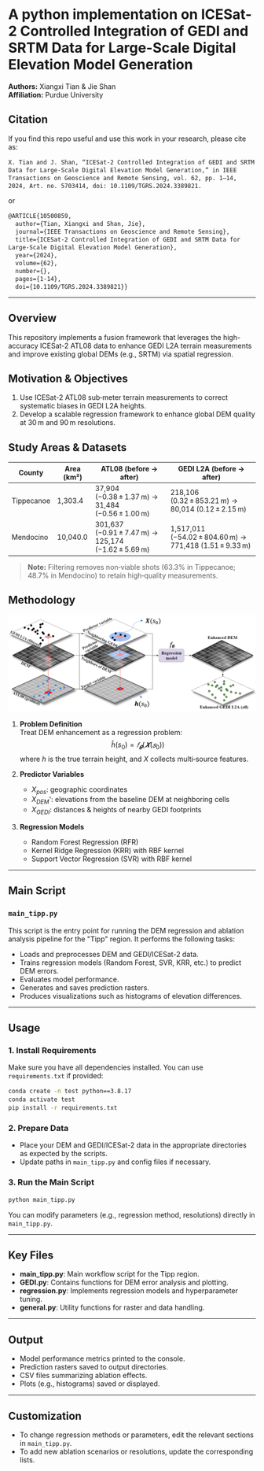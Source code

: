 
# A python implementation on ICESat-2 Controlled Integration of GEDI and SRTM Data for Large-Scale Digital Elevation Model Generation

**Authors:** Xiangxi Tian & Jie Shan  
**Affiliation:** Purdue University

## Citation

If you find this repo useful and use this work in your research, please cite as:
```
X. Tian and J. Shan, “ICESat-2 Controlled Integration of GEDI and SRTM Data for Large-Scale Digital Elevation Model Generation,” in IEEE Transactions on Geoscience and Remote Sensing, vol. 62, pp. 1–14, 2024, Art. no. 5703414, doi: 10.1109/TGRS.2024.3389821.
```
or
```
@ARTICLE{10500859,
  author={Tian, Xiangxi and Shan, Jie},
  journal={IEEE Transactions on Geoscience and Remote Sensing}, 
  title={ICESat-2 Controlled Integration of GEDI and SRTM Data for Large-Scale Digital Elevation Model Generation}, 
  year={2024},
  volume={62},
  number={},
  pages={1-14},
  doi={10.1109/TGRS.2024.3389821}}

```

---

## Overview
This repository implements a fusion framework that leverages the high-accuracy ICESat-2 ATL08 data to enhance GEDI L2A terrain measurements and improve existing global DEMs (e.g., SRTM) via spatial regression.

## Motivation & Objectives
1. Use ICESat-2 ATL08 sub‑meter terrain measurements to correct systematic biases in GEDI L2A heights.  
2. Develop a scalable regression framework to enhance global DEM quality at 30 m and 90 m resolutions.

## Study Areas & Datasets
| County      | Area (km²) | ATL08 (before → after)                        | GEDI L2A (before → after)                     |
|-------------|------------|-----------------------------------------------|-----------------------------------------------|
| Tippecanoe  | 1,303.4    | 37,904 (−0.38 ± 1.37 m) → 31,484 (−0.56 ± 1.00 m) | 218,106 (0.32 ± 853.21 m) → 80,014 (0.12 ± 2.15 m) |
| Mendocino   | 10,040.0   | 301,637 (−0.91 ± 7.47 m) → 125,174 (−1.62 ± 5.69 m) | 1,517,011 (−54.02 ± 804.60 m) → 771,418 (1.51 ± 9.33 m) |

> **Note:** Filtering removes non‑viable shots (63.3% in Tippecanoe; 48.7% in Mendocino) to retain high‑quality measurements.

## Methodology

<img src="src/workflow.png" alt="Workflow diagram" width="600"/>

1. **Problem Definition**  
   Treat DEM enhancement as a regression problem:
   $$
   \hat h(s_0) = 𝑓_𝜽 (𝑿(𝑠_0 ))
   $$
   where $h$ is the true terrain height, and $X$ collects multi‑source features.

2. **Predictor Variables**  
   - $X_{pos}$: geographic coordinates  
   - $X_{DEM}$': elevations from the baseline DEM at neighboring cells  
   - $X_{GEDI}$: distances & heights of nearby GEDI footprints  

3. **Regression Models**  
   - Random Forest Regression (RFR)  
   - Kernel Ridge Regression (KRR) with RBF kernel  
   - Support Vector Regression (SVR) with RBF kernel  

---

## Main Script

### `main_tipp.py`

This script is the entry point for running the DEM regression and ablation analysis pipeline for the "Tipp" region. It performs the following tasks:

- Loads and preprocesses DEM and GEDI/ICESat-2 data.
- Trains regression models (Random Forest, SVR, KRR, etc.) to predict DEM errors.
- Evaluates model performance.
- Generates and saves prediction rasters.
- Produces visualizations such as histograms of elevation differences.

---

## Usage

### 1. Install Requirements

Make sure you have all dependencies installed. You can use `requirements.txt` if provided:

```bash
conda create -n test python==3.8.17
conda activate test
pip install -r requirements.txt
```

### 2. Prepare Data

- Place your DEM and GEDI/ICESat-2 data in the appropriate directories as expected by the scripts.
- Update paths in `main_tipp.py` and config files if necessary.

### 3. Run the Main Script

```bash
python main_tipp.py
```

You can modify parameters (e.g., regression method, resolutions) directly in `main_tipp.py`.

---

## Key Files

- **main_tipp.py**: Main workflow script for the Tipp region.
- **GEDI.py**: Contains functions for DEM error analysis and plotting.
- **regression.py**: Implements regression models and hyperparameter tuning.
- **general.py**: Utility functions for raster and data handling.

---

## Output

- Model performance metrics printed to the console.
- Prediction rasters saved to output directories.
- CSV files summarizing ablation effects.
- Plots (e.g., histograms) saved or displayed.

---

## Customization

- To change regression methods or parameters, edit the relevant sections in `main_tipp.py`.
- To add new ablation scenarios or resolutions, update the corresponding lists.